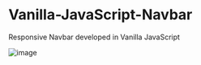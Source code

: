 # Vanilla-JavaScript-Navbar
Responsive Navbar developed in Vanilla JavaScript





![image](https://user-images.githubusercontent.com/57593885/232596487-657e2669-c59b-4ad1-a201-f426b4dc96a2.png)

